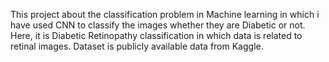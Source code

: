 This project about the classification problem in Machine learning in which i have used CNN to classify the images whether they are Diabetic or not. Here, it is Diabetic Retinopathy classification in which data is related to retinal images.
Dataset is publicly available data from Kaggle.
